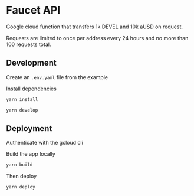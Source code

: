 # Faucet API

Google cloud function that transfers 1k DEVEL and 10k aUSD on request.

Requests are limited to once per address every 24 hours and no more than 100 requests total.

## Development

Create an `.env.yaml` file from the example

Install dependencies

```bash
yarn install
```

```bash
yarn develop
```

## Deployment

Authenticate with the gcloud cli

Build the app locally

```bash
yarn build
```

Then deploy

```bash
yarn deploy
```
